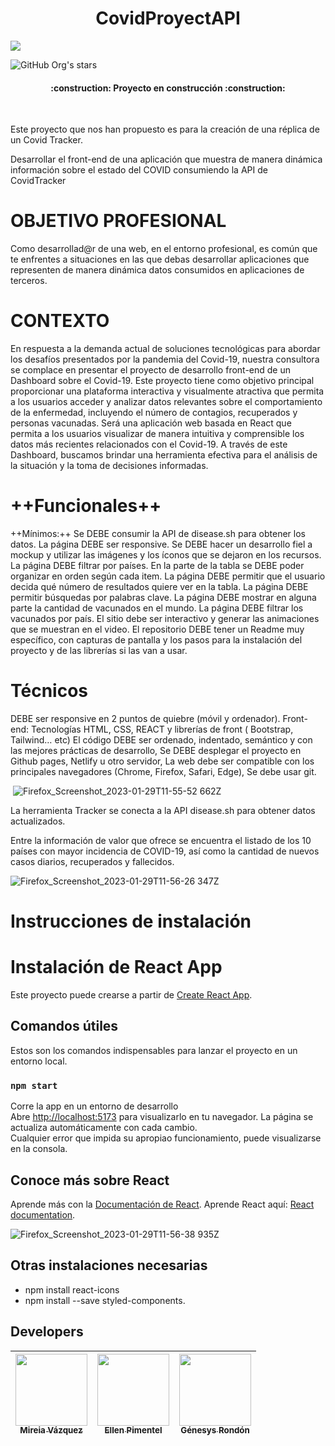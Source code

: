 <h1 align="center"> CovidProyectAPI </h1>

 <p align="left">
   <img src="https://img.shields.io/badge/STATUS-EN%20DESAROLLO-green">
   </p>

![GitHub Org's stars](https://img.shields.io/github/stars/mireiavh?style=social)


<h4 align="center">
:construction: Proyecto en construcción :construction:
</h4>
<br>

Este proyecto que nos han propuesto es para la creación de una réplica de un Covid Tracker. 

Desarrollar el front-end de una aplicación que muestra de manera dinámica información sobre el estado del COVID consumiendo la API de CovidTracker

# OBJETIVO PROFESIONAL
Como desarrollad@r de una web, en el entorno profesional, es común que te enfrentes a situaciones en las que debas desarrollar aplicaciones que representen de manera dinámica datos consumidos en aplicaciones de terceros.

# CONTEXTO
En respuesta a la demanda actual de soluciones tecnológicas para abordar los desafíos presentados por la pandemia del Covid-19, nuestra consultora se complace en presentar el proyecto de desarrollo front-end de un Dashboard sobre el Covid-19. Este proyecto tiene como objetivo principal proporcionar una plataforma interactiva y visualmente atractiva que permita a los usuarios acceder y analizar datos relevantes sobre el comportamiento de la enfermedad, incluyendo el número de contagios, recuperados y personas vacunadas. Será una aplicación web basada en React que permita a los usuarios visualizar de manera intuitiva y comprensible los datos más recientes relacionados con el Covid-19. A través de este Dashboard, buscamos brindar una herramienta efectiva para el análisis de la situación y la toma de decisiones informadas.

# ++Funcionales++
++Mínimos:++
Se DEBE consumir la API de disease.sh para obtener los datos.
La página DEBE ser responsive.
Se DEBE hacer un desarrollo fiel a mockup y utilizar las imágenes y los íconos que se dejaron en los recursos.
La página DEBE filtrar por países.
En la parte de la tabla se DEBE poder organizar en orden según cada item.
La página DEBE permitir que el usuario decida qué número de resultados quiere ver en la tabla.
La página DEBE permitir búsquedas por palabras clave.
La página DEBE mostrar en alguna parte la cantidad de vacunados en el mundo.
La página DEBE filtrar los vacunados por país.
El sitio debe ser interactivo y generar las animaciones que se muestran en el video.
El repositorio DEBE tener un Readme muy específico, con capturas de pantalla y los pasos para la instalación del proyecto y de las librerías si las van a usar.

# Técnicos
DEBE ser responsive en 2 puntos de quiebre (móvil y ordenador).
Front-end: Tecnologías HTML, CSS, REACT y librerías de front ( Bootstrap, Tailwind… etc)
El código DEBE ser ordenado, indentado, semántico y con las mejores prácticas de desarrollo,
Se DEBE desplegar el proyecto en Github pages, Netlify u otro servidor,
La web debe ser compatible con los principales navegadores (Chrome, Firefox, Safari, Edge),
Se debe usar git.


​
![Firefox_Screenshot_2023-01-29T11-55-52 662Z](https://user-images.githubusercontent.com/117080861/215325514-b9eeb122-ead5-4bfa-a9d4-cd9799fb6696.png)

La herramienta Tracker se conecta a la API disease.sh para obtener datos actualizados.

Entre la información de valor que ofrece se encuentra el listado de los 10 países con mayor incidencia de COVID-19, así como la cantidad de nuevos casos diarios, recuperados y fallecidos.

![Firefox_Screenshot_2023-01-29T11-56-26 347Z](https://user-images.githubusercontent.com/117080861/215325534-4457866b-1ee9-4250-8e54-51c95c7b883a.png)

# Instrucciones de instalación

# Instalación de React App

Este proyecto puede crearse a partir de [Create React App](https://github.com/facebook/create-react-app).

## Comandos útiles
Estos son los comandos indispensables para lanzar el proyecto en un entorno local.


### `npm start`

Corre la app en un entorno de desarrollo \
Abre [http://localhost:5173](http://localhost:5173) para visualizarlo en tu navegador.
La página se actualiza automáticamente con cada cambio.\
Cualquier error que impida su apropiao funcionamiento, puede visualizarse en la consola.


## Conoce más sobre React

Aprende más con la [Documentación de React](https://facebook.github.io/create-react-app/docs/getting-started).
Aprende React aquí: [React documentation](https://reactjs.org/).

![Firefox_Screenshot_2023-01-29T11-56-38 935Z](https://user-images.githubusercontent.com/117080861/215325556-09bbf013-9632-4581-9caa-72d9c2fbfe1c.png)

## Otras instalaciones necesarias

* npm install react-icons
* npm install --save styled-components.

## Developers

| [<img src="https://avatars.githubusercontent.com/u/37356058?v=4" width=115><br><sub>Mireia Vázquez</sub>](https://github.com/mireiavh) |  [<img src="https://avatars.githubusercontent.com/u/71970858?v=4" width=115><br><sub>Ellen Pimentel</sub>]([https://github.com/guilhermeonrails](https://github.com/ellenpimentel)) |  [<img src="https://avatars.githubusercontent.com/u/91544872?v=4" width=115><br><sub>Génesys Rondón</sub>](https://github.com/genesysaluralatam) |
| :---: | :---: | :---: |
